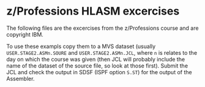 # z/Professions HLASM excercises

The following files are the excercises from the z/Professions course and are copyright IBM.

To use these exampls copy them to a MVS dataset (usually `USER.STAGE2.ASMn.SOURE` and `USER.STAGE2.ASMn.JCL`, where `n` is relates to the day on which the course was given (then JCL will probably include the name of the dataset of the source file, so look at those first). Submit the JCL and check the output in SDSF (ISPF option `S.ST`) for the output of the Assembler.
